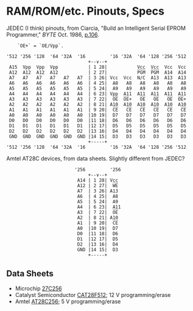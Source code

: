 RAM/ROM/etc. Pinouts, Specs
===========================

JEDEC (I think) pinouts, from Ciarcia, "Build an Intelligent Serial
EPROM Programmer," _BYTE_ Oct. 1986, [p.106][byte-8610-106].

        `O̅E̅+` = `O̅E̅/Vpp`.

    '512 '256 '128  '64 '32A  '16         '16 '32A  '64 '128 '256 '512
                                  +--∨--+
     A15  Vpp  Vpp  Vpp           | 1 28|           Vcc  Vcc  Vcc  Vcc
     A12  A12  A12  A12           | 2 27|           P̅G̅M̅  P̅G̅M̅  A14  A14
     A7   A7   A7   A7   A7   A7  | 3 26| Vcc  Vcc  N/C  A13  A13  A13
     A6   A6   A6   A6   A6   A6  | 4 25|  A8   A8   A8   A8   A8   A8
     A5   A5   A5   A5   A5   A5  | 5 24|  A9   A9   A9   A9   A9   A9
     A4   A4   A4   A4   A4   A4  | 6 23| Vpp  A11  A11  A11  A11  A11
     A3   A3   A3   A3   A3   A3  | 7 22|  O̅E̅  O̅E̅+   O̅E̅   O̅E̅   O̅E̅  O̅E̅+
     A2   A2   A2   A2   A2   A2  | 8 21| A10  A10  A10  A10  A10  A10
     A1   A1   A1   A1   A1   A1  | 9 20|  C̅E̅   C̅E̅   C̅E̅   C̅E̅   C̅E̅   C̅E̅
     A0   A0   A0   A0   A0   A0  |10 19|  D7   D7   D7   D7   D7   D7
     D0   D0   D0   D0   D0   D0  |11 18|  D6   D6   D6   D6   D6   D6
     D1   D1   D1   D1   D1   D1  |12 17|  D5   D5   D5   D5   D5   D5
     D2   D2   D2   D2   D2   D2  |13 16|  D4   D4   D4   D4   D4   D4
     GND  GND  GND  GND  GND  GND |14 15|  D3   D3   D3   D3   D3   D3
                                  +-----+
    '512 '256 '128  '64 '32A  '16         '16 '32A  '64 '128 '256 '512

Amtel AT28C devices, from data sheets. Slightly different from JEDEC?

                             '256         '256
                                  +--∨--+
                              A14 | 1 28| Vcc
                              A12 | 2 27|  W̅E̅
                              A7  | 3 26| A13
                              A6  | 4 25|  A8
                              A5  | 5 24|  A9
                              A4  | 6 23|  A11
                              A3  | 7 22|  O̅E̅
                              A2  | 8 21| A10
                              A1  | 9 20|  C̅E̅
                              A0  |10 19|  D7
                              D0  |11 18|  D6
                              D1  |12 17|  D5
                              D2  |13 16|  D4
                              GND |14 15|  D3
                                  +-----+


Data Sheets
-----------

- Microchip [27C256]
- Catalyst Semiconductor [CAT28F512]; 12 V programming/erase
- Amtel [AT28C256]; 5 V programming/erase


<!-------------------------------------------------------------------->
[byte-8610-106]: https://archive.org/details/byte-magazine-1986-10/page/n117/mode/1up

[27C256]: http://esd.cs.ucr.edu/webres/27c256.pdf
[AT28C256]: http://ww1.microchip.com/downloads/en/DeviceDoc/doc0006.pdf
[CAT28F512]: https://datasheet.octopart.com/CAT28F512PI-90-Catalyst-Semiconductor-datasheet-1983.pdf
